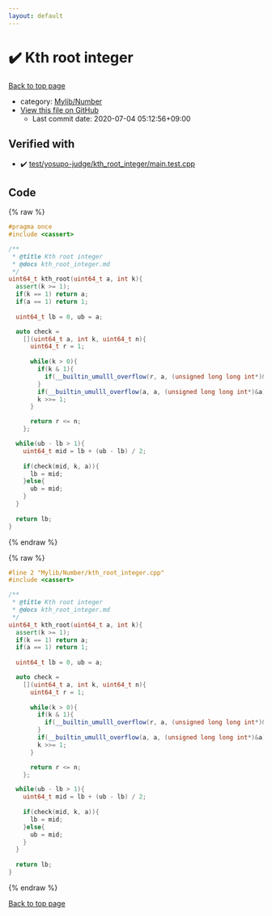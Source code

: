 ```yaml
---
layout: default
---
```


<!-- mathjax config similar to math.stackexchange -->
<script type="text/javascript" async
  src="https://cdnjs.cloudflare.com/ajax/libs/mathjax/2.7.5/MathJax.js?config=TeX-MML-AM_CHTML">
</script>
<script type="text/x-mathjax-config">
  MathJax.Hub.Config({
    TeX: { equationNumbers: { autoNumber: "AMS" }},
    tex2jax: {
      inlineMath: [ ['$','$'] ],
      processEscapes: true
    },
    "HTML-CSS": { matchFontHeight: false },
    displayAlign: "left",
    displayIndent: "2em"
  });
</script>

<script type="text/javascript" src="https://cdnjs.cloudflare.com/ajax/libs/jquery/3.4.1/jquery.min.js"></script>
<script src="https://cdn.jsdelivr.net/npm/jquery-balloon-js@1.1.2/jquery.balloon.min.js" integrity="sha256-ZEYs9VrgAeNuPvs15E39OsyOJaIkXEEt10fzxJ20+2I=" crossorigin="anonymous"></script>
<script type="text/javascript" src="../../../assets/js/copy-button.js"></script>
<link rel="stylesheet" href="../../../assets/css/copy-button.css" />


# :heavy_check_mark: Kth root integer

<a href="../../../index.html">Back to top page</a>

* category: <a href="../../../index.html#5fda78fda98ef9fc0f87c6b50d529f19">Mylib/Number</a>
* <a href="{{ site.github.repository_url }}/blob/master/Mylib/Number/kth_root_integer.cpp">View this file on GitHub</a>
    - Last commit date: 2020-07-04 05:12:56+09:00




## Verified with

* :heavy_check_mark: <a href="../../../verify/test/yosupo-judge/kth_root_integer/main.test.cpp.html">test/yosupo-judge/kth_root_integer/main.test.cpp</a>


## Code

<a id="unbundled"></a>
{% raw %}
```cpp
#pragma once
#include <cassert>

/**
 * @title Kth root integer
 * @docs kth_root_integer.md
 */
uint64_t kth_root(uint64_t a, int k){
  assert(k >= 1);
  if(k == 1) return a;
  if(a == 1) return 1;
  
  uint64_t lb = 0, ub = a;

  auto check =
    [](uint64_t a, int k, uint64_t n){
      uint64_t r = 1;
  
      while(k > 0){
        if(k & 1){
          if(__builtin_umulll_overflow(r, a, (unsigned long long int*)&r)) return false;
        }
        if(__builtin_umulll_overflow(a, a, (unsigned long long int*)&a) and k > 1) return false;
        k >>= 1;
      }

      return r <= n;
    };

  while(ub - lb > 1){
    uint64_t mid = lb + (ub - lb) / 2;
    
    if(check(mid, k, a)){
      lb = mid;
    }else{
      ub = mid;
    }
  }
  
  return lb;  
}

```
{% endraw %}

<a id="bundled"></a>
{% raw %}
```cpp
#line 2 "Mylib/Number/kth_root_integer.cpp"
#include <cassert>

/**
 * @title Kth root integer
 * @docs kth_root_integer.md
 */
uint64_t kth_root(uint64_t a, int k){
  assert(k >= 1);
  if(k == 1) return a;
  if(a == 1) return 1;
  
  uint64_t lb = 0, ub = a;

  auto check =
    [](uint64_t a, int k, uint64_t n){
      uint64_t r = 1;
  
      while(k > 0){
        if(k & 1){
          if(__builtin_umulll_overflow(r, a, (unsigned long long int*)&r)) return false;
        }
        if(__builtin_umulll_overflow(a, a, (unsigned long long int*)&a) and k > 1) return false;
        k >>= 1;
      }

      return r <= n;
    };

  while(ub - lb > 1){
    uint64_t mid = lb + (ub - lb) / 2;
    
    if(check(mid, k, a)){
      lb = mid;
    }else{
      ub = mid;
    }
  }
  
  return lb;  
}

```
{% endraw %}

<a href="../../../index.html">Back to top page</a>

